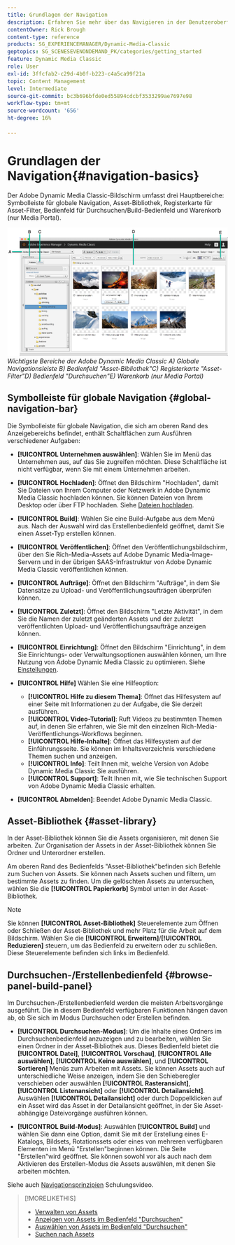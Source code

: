 ```yaml
---
title: Grundlagen der Navigation
description: Erfahren Sie mehr über das Navigieren in der Benutzeroberfläche von Adobe Dynamic Media Classic.
contentOwner: Rick Brough
content-type: reference
products: SG_EXPERIENCEMANAGER/Dynamic-Media-Classic
geptopics: SG_SCENESEVENONDEMAND_PK/categories/getting_started
feature: Dynamic Media Classic
role: User
exl-id: 3ffcfab2-c29d-4b0f-b223-c4a5ca99f21a
topic: Content Management
level: Intermediate
source-git-commit: bc3b696bfde0ed55894cdcbf3533299ae7697e98
workflow-type: tm+mt
source-wordcount: '656'
ht-degree: 16%

---
```


# Grundlagen der Navigation{#navigation-basics}

Der Adobe Dynamic Media Classic-Bildschirm umfasst drei Hauptbereiche: Symbolleiste für globale Navigation, Asset-Bibliothek, Registerkarte für Asset-Filter, Bedienfeld für Durchsuchen/Build-Bedienfeld und Warenkorb (nur Media Portal).

![Navigationsprinzipien](/help/using/assets/gs_navigation_basics_popup_popup.png)
*Wichtigste Bereiche der Adobe Dynamic Media Classic*
*A) Globale Navigationsleiste B) Bedienfeld &quot;Asset-Bibliothek&quot;C) Registerkarte &quot;Asset-Filter&quot;D) Bedienfeld &quot;Durchsuchen&quot;E) Warenkorb (nur Media Portal)*

## Symbolleiste für globale Navigation {#global-navigation-bar}

Die Symbolleiste für globale Navigation, die sich am oberen Rand des Anzeigebereichs befindet, enthält Schaltflächen zum Ausführen verschiedener Aufgaben:

* **[!UICONTROL Unternehmen auswählen]**: Wählen Sie im Menü das Unternehmen aus, auf das Sie zugreifen möchten. Diese Schaltfläche ist nicht verfügbar, wenn Sie mit einem Unternehmen arbeiten.

* **[!UICONTROL Hochladen]**: Öffnet den Bildschirm &quot;Hochladen&quot;, damit Sie Dateien von Ihrem Computer oder Netzwerk in Adobe Dynamic Media Classic hochladen können. Sie können Dateien von Ihrem Desktop oder über FTP hochladen. Siehe [Dateien hochladen](/help/using/uploading-files.md).

* **[!UICONTROL Build]**: Wählen Sie eine Build-Aufgabe aus dem Menü aus. Nach der Auswahl wird das Erstellenbedienfeld geöffnet, damit Sie einen Asset-Typ erstellen können.

* **[!UICONTROL Veröffentlichen]**: Öffnet den Veröffentlichungsbildschirm, über den Sie Rich-Media-Assets auf Adobe Dynamic Media-Image-Servern und in der übrigen SAAS-Infrastruktur von Adobe Dynamic Media Classic veröffentlichen können.

* **[!UICONTROL Aufträge]**: Öffnet den Bildschirm &quot;Aufträge&quot;, in dem Sie Datensätze zu Upload- und Veröffentlichungsaufträgen überprüfen können.

* **[!UICONTROL Zuletzt]**: Öffnet den Bildschirm &quot;Letzte Aktivität&quot;, in dem Sie die Namen der zuletzt geänderten Assets und der zuletzt veröffentlichten Upload- und Veröffentlichungsaufträge anzeigen können.

* **[!UICONTROL Einrichtung]**: Öffnet den Bildschirm &quot;Einrichtung&quot;, in dem Sie Einrichtungs- oder Verwaltungsoptionen auswählen können, um Ihre Nutzung von Adobe Dynamic Media Classic zu optimieren. Siehe [Einstellungen](/help/using/setup-basics.md).

* **[!UICONTROL Hilfe]** Wählen Sie eine Hilfeoption:

   * **[!UICONTROL Hilfe zu diesem Thema]**: Öffnet das Hilfesystem auf einer Seite mit Informationen zu der Aufgabe, die Sie derzeit ausführen.
   * **[!UICONTROL Video-Tutorial]**: Ruft Videos zu bestimmten Themen auf, in denen Sie erfahren, wie Sie mit den einzelnen Rich-Media-Veröffentlichungs-Workflows beginnen.
   * **[!UICONTROL Hilfe-Inhalte]**: Öffnet das Hilfesystem auf der Einführungsseite. Sie können im Inhaltsverzeichnis verschiedene Themen suchen und anzeigen.
   * **[!UICONTROL Info]**: Teilt Ihnen mit, welche Version von Adobe Dynamic Media Classic Sie ausführen.
   * **[!UICONTROL Support]**: Teilt Ihnen mit, wie Sie technischen Support von Adobe Dynamic Media Classic erhalten.

* **[!UICONTROL Abmelden]**: Beendet Adobe Dynamic Media Classic.

## Asset-Bibliothek {#asset-library}

In der Asset-Bibliothek können Sie die Assets organisieren, mit denen Sie arbeiten. Zur Organisation der Assets in der Asset-Bibliothek können Sie Ordner und Unterordner erstellen.

Am oberen Rand des Bedienfelds &quot;Asset-Bibliothek&quot;befinden sich Befehle zum Suchen von Assets. Sie können nach Assets suchen und filtern, um bestimmte Assets zu finden. Um die gelöschten Assets zu untersuchen, wählen Sie die **[!UICONTROL Papierkorb]** Symbol unten in der Asset-Bibliothek.

>[!NOTE]
>
>Sie können **[!UICONTROL Asset-Bibliothek]** Steuerelemente zum Öffnen oder Schließen der Asset-Bibliothek und mehr Platz für die Arbeit auf dem Bildschirm. Wählen Sie die **[!UICONTROL Erweitern]**/**[!UICONTROL Reduzieren]** steuern, um das Bedienfeld zu erweitern oder zu schließen. Diese Steuerelemente befinden sich links im Bedienfeld.

## Durchsuchen-/Erstellenbedienfeld {#browse-panel-build-panel}

Im Durchsuchen-/Erstellenbedienfeld werden die meisten Arbeitsvorgänge ausgeführt. Die in diesem Bedienfeld verfügbaren Funktionen hängen davon ab, ob Sie sich im Modus Durchsuchen oder Erstellen befinden.

* **[!UICONTROL Durchsuchen-Modus]**: Um die Inhalte eines Ordners im Durchsuchenbedienfeld anzuzeigen und zu bearbeiten, wählen Sie einen Ordner in der Asset-Bibliothek aus. Dieses Bedienfeld bietet die **[!UICONTROL Datei]**, **[!UICONTROL Vorschau]**, **[!UICONTROL Alle auswählen]**, **[!UICONTROL Keine auswählen]**, und **[!UICONTROL Sortieren]** Menüs zum Arbeiten mit Assets. Sie können Assets auch auf unterschiedliche Weise anzeigen, indem Sie den Schieberegler verschieben oder auswählen **[!UICONTROL Rasteransicht]**, **[!UICONTROL Listenansicht]** oder **[!UICONTROL Detailansicht]**. Auswählen **[!UICONTROL Detailansicht]** oder durch Doppelklicken auf ein Asset wird das Asset in der Detailansicht geöffnet, in der Sie Asset-abhängige Dateivorgänge ausführen können.

* **[!UICONTROL Build-Modus]**: Auswählen **[!UICONTROL Build]** und wählen Sie dann eine Option, damit Sie mit der Erstellung eines E-Katalogs, Bildsets, Rotationssets oder eines von mehreren verfügbaren Elementen im Menü &quot;Erstellen&quot;beginnen können. Die Seite &quot;Erstellen&quot;wird geöffnet. Sie können sowohl vor als auch nach dem Aktivieren des Erstellen-Modus die Assets auswählen, mit denen Sie arbeiten möchten.

Siehe auch [Navigationsprinzipien](https://s7d5.scene7.com/s7viewers/html5/VideoViewer.html?videoserverurl=https://s7d5.scene7.com/is/content/&amp;emailurl=https://s7d5.scene7.com/s7/emailFriend&amp;serverUrl=https://s7d5.scene7.com/is/image/&amp;config=Scene7SharedAssets/Universal_HTML5_Video&amp;contenturl=https://s7d5.scene7.com/skins/&amp;asset=S7tutorials/571_Navigation%20Basics_converted%20renamed_Getting%20Started-AVS) Schulungsvideo.

>[!MORELIKETHIS]
>
>* [Verwalten von Assets](about-managing-assets.md)
>* [Anzeigen von Assets im Bedienfeld &quot;Durchsuchen&quot;](viewing-assets-browse-panel.md#viewing_assets_in_the_browse_panel)
>* [Auswählen von Assets im Bedienfeld &quot;Durchsuchen&quot;](selecting-assets-browse-panel.md#selecting_assets_in_the_browse_panel)
>* [Suchen nach Assets](searching-assets.md#searching_assets)
